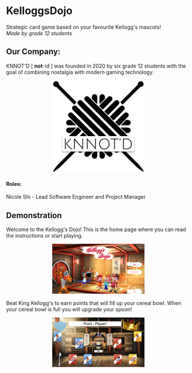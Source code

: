 # KelloggsDojo

Strategic card game based on your favourite Kellogg's mascots!  
*Made by grade 12 students*  

## Our Company:

KNNOT'D [ **not**-id ] was founded in 2020 by six grade 12 students with the goal of combining nostalgia with modern gaming technology.  

<p align="center"><img width=50% src="https://github.com/nico-shi/KelloggsDojo/blob/main/srcImages/KNNOTD_logo.png"></p>

#### Roles:

Nicole Shi - Lead Software Engineer and Project Manager  

## Demonstration

Welcome to the Kellogg's Dojo! This is the home page where you can read the instructions or start playing.  

<p align="center"><img width=50% src="https://github.com/nico-shi/KelloggsDojo/blob/main/srcImages/home_page.png"></p>

Beat King Kellogg's to earn points that will fill up your cereal bowl. When your cereal bowl is full you will upgrade your spoon!  

<p align="center"><img width=50% src="https://github.com/nico-shi/KelloggsDojo/blob/main/srcImages/in_game.png"></p>